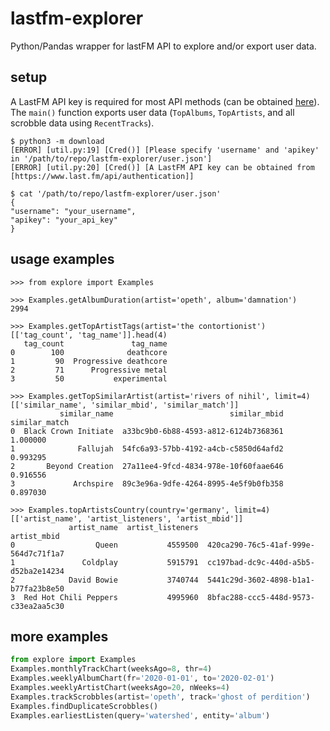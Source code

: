 # lastfm-explorer
Python/Pandas wrapper for lastFM API to explore and/or export user data.

## setup
A LastFM API key is required for most API methods (can be obtained [here](https://www.last.fm/api/authentication)).
The `main()` function exports user data (`TopAlbums`, `TopArtists`, and all scrobble data using `RecentTracks`).
```
$ python3 -m download
[ERROR] [util.py:19] [Cred()] [Please specify 'username' and 'apikey' in '/path/to/repo/lastfm-explorer/user.json']
[ERROR] [util.py:20] [Cred()] [A LastFM API key can be obtained from [https://www.last.fm/api/authentication]]

$ cat '/path/to/repo/lastfm-explorer/user.json'
{
"username": "your_username",
"apikey": "your_api_key"
}
```

## usage examples
```
>>> from explore import Examples

>>> Examples.getAlbumDuration(artist='opeth', album='damnation')
2994

>>> Examples.getTopArtistTags(artist='the contortionist')[['tag_count', 'tag_name']].head(4)
   tag_count               tag_name
0        100              deathcore
1         90  Progressive deathcore
2         71      Progressive metal
3         50           experimental

>>> Examples.getTopSimilarArtist(artist='rivers of nihil', limit=4)[['similar_name', 'similar_mbid', 'similar_match']]
           similar_name                          similar_mbid  similar_match
0  Black Crown Initiate  a33bc9b0-6b88-4593-a812-6124b7368361       1.000000
1              Fallujah  54fc6a93-57bb-4192-a4cb-c5850d64afd2       0.993295
2       Beyond Creation  27a11ee4-9fcd-4834-978e-10f60faae646       0.916556
3             Archspire  89c3e96a-9dfe-4264-8995-4e5f9b0fb358       0.897030

>>> Examples.topArtistsCountry(country='germany', limit=4)[['artist_name', 'artist_listeners', 'artist_mbid']]
             artist_name  artist_listeners                           artist_mbid
0                  Queen           4559500  420ca290-76c5-41af-999e-564d7c71f1a7
1               Coldplay           5915791  cc197bad-dc9c-440d-a5b5-d52ba2e14234
2            David Bowie           3740744  5441c29d-3602-4898-b1a1-b77fa23b8e50
3  Red Hot Chili Peppers           4995960  8bfac288-ccc5-448d-9573-c33ea2aa5c30
```

## more examples
```python
from explore import Examples
Examples.monthlyTrackChart(weeksAgo=8, thr=4)
Examples.weeklyAlbumChart(fr='2020-01-01', to='2020-02-01')
Examples.weeklyArtistChart(weeksAgo=20, nWeeks=4)
Examples.trackScrobbles(artist='opeth', track='ghost of perdition')
Examples.findDuplicateScrobbles()
Examples.earliestListen(query='watershed', entity='album')
```
